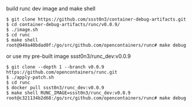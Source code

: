 build runc dev image and make shell

```
$ git clone https://github.com/ssst0n3/container-debug-artifacts.git
$ cd container-debug-artifacts/runc/v0.0.9/
$ ./image.sh
$ cd runc
$ make shell
root@949a40bdad0f:/go/src/github.com/opencontainers/runc# make debug
```

or use my pre-built image ssst0n3/runc_dev:v0.0.9

```
$ git clone --depth 1 --branch v0.0.9 https://github.com/opencontainers/runc.git
$ ./apply-patch.sh
$ cd runc
$ docker pull ssst0n3/runc_dev:v0.0.9
$ make shell RUNC_IMAGE=ssst0n3/runc_dev:v0.0.9
root@c321134b2d68:/go/src/github.com/opencontainers/runc# make debug
```
